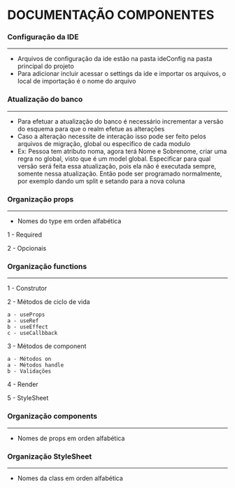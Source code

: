# DOCUMENTAÇÃO COMPONENTES


### Configuração da IDE
________________________

- Arquivos de configuração da ide estão na pasta ideConfig na pasta principal do projeto
- Para adicionar incluir acessar o settings da ide e importar os arquivos, o local de importação é o nome do arquivo


### Atualização do banco
________________________

- Para efetuar a atualização do banco é necessário incrementar a versão do esquema para que o realm efetue as alterações
- Caso a alteração necessite de interação isso pode ser feito pelos arquivos de migração, global ou específico de cada modulo
- Ex: Pessoa tem atributo noma, agora terá Nome e Sobrenome, criar uma regra no global, visto que é um model global.
Especificar para qual versão será feita essa atualização, pois ela não é executada sempre, somente nessa atualização.
Então pode ser programado normalmente, por exemplo dando um split e setando para a nova coluna

### Organização props
________________________

- Nomes do type em orden alfabética

1 - Required

2 - Opcionais


### Organização functions
________________________

1 - Construtor

    
2 - Métodos de ciclo de vida
    
    a - useProps
    a - useRef
    b - useEffect
    c - useCallbback

    
3 - Métodos de component
    
    a - Métodos on
    a - Métodos handle
    b - Validações
    
4 - Render

5 - StyleSheet


### Organização components
________________________

- Nomes de props em orden alfabética


### Organização StyleSheet
________________________

- Nomes da class em orden alfabética
